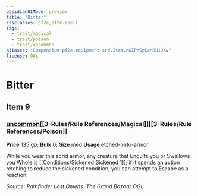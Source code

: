 ```yaml
---
obsidianUIMode: preview
title: "Bitter"
cssclasses: pf2e,pf2e-spell
tags:
  - trait/magical
  - trait/poison
  - trait/uncommon
aliases: "Compendium.pf2e.equipment-srd.Item.nGZPhGpCxM8U1JXv"
license: OGL
---
```

# Bitter
## Item 9
### [uncommon](uncommon.md "Uncommon Rarity Trait")[[3-Rules/Rule References/Magical]][[3-Rules/Rule References/Poison]]


**Price** 135 gp; 
**Bulk** 0; **Size** med
**Usage** etched-onto-armor

While you wear this acrid armor, any creature that Engulfs you or Swallows you Whole is [[Conditions/Sickened|Sickened 1]]; if it spends an action retching to reduce the sickened condition, you can attempt to Escape as a reaction.

*Source: Pathfinder Lost Omens: The Grand Bazaar*
*OGL*